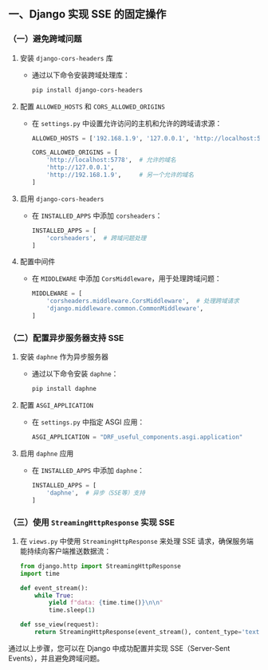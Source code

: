 ## 一、Django 实现 SSE 的固定操作

### （一）避免跨域问题

1. 安装 `django-cors-headers` 库
   - 通过以下命令安装跨域处理库：
     ```bash
     pip install django-cors-headers
     ```

2. 配置 `ALLOWED_HOSTS` 和 `CORS_ALLOWED_ORIGINS`
   - 在 `settings.py` 中设置允许访问的主机和允许的跨域请求源：
     ```python
     ALLOWED_HOSTS = ['192.168.1.9', '127.0.0.1', 'http://localhost:5778']

     CORS_ALLOWED_ORIGINS = [
         'http://localhost:5778',  # 允许的域名
         'http://127.0.0.1',
         'http://192.168.1.9',     # 另一个允许的域名
     ]
     ```

3. 启用 `django-cors-headers`
   - 在 `INSTALLED_APPS` 中添加 `corsheaders`：
     ```python
     INSTALLED_APPS = [
         'corsheaders',  # 跨域问题处理
     ]
     ```

4. 配置中间件
   - 在 `MIDDLEWARE` 中添加 `CorsMiddleware`，用于处理跨域问题：
     ```python
     MIDDLEWARE = [
         'corsheaders.middleware.CorsMiddleware',  # 处理跨域请求
         'django.middleware.common.CommonMiddleware',
     ]
     ```

### （二）配置异步服务器支持 SSE

1. 安装 `daphne` 作为异步服务器
   - 通过以下命令安装 `daphne`：
     ```bash
     pip install daphne
     ```

2. 配置 `ASGI_APPLICATION`
   - 在 `settings.py` 中指定 ASGI 应用：
     ```python
     ASGI_APPLICATION = "DRF_useful_components.asgi.application"
     ```

3. 启用 `daphne` 应用
   - 在 `INSTALLED_APPS` 中添加 `daphne`：
     ```python
     INSTALLED_APPS = [
         'daphne',  # 异步（SSE等）支持
     ]
     ```

### （三）使用 `StreamingHttpResponse` 实现 SSE

1. 在 `views.py` 中使用 `StreamingHttpResponse` 来处理 SSE 请求，确保服务端能持续向客户端推送数据流：
   ```python
   from django.http import StreamingHttpResponse
   import time

   def event_stream():
       while True:
           yield f"data: {time.time()}\n\n"
           time.sleep(1)

   def sse_view(request):
       return StreamingHttpResponse(event_stream(), content_type='text/event-stream')
   ```

通过以上步骤，您可以在 Django 中成功配置并实现 SSE（Server-Sent Events），并且避免跨域问题。